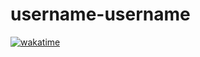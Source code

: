 # username-username

[![wakatime](https://wakatime.com/badge/user/b9272535-4015-46d1-8da3-273deb58b04c.svg)](https://wakatime.com/@b9272535-4015-46d1-8da3-273deb58b04c)
